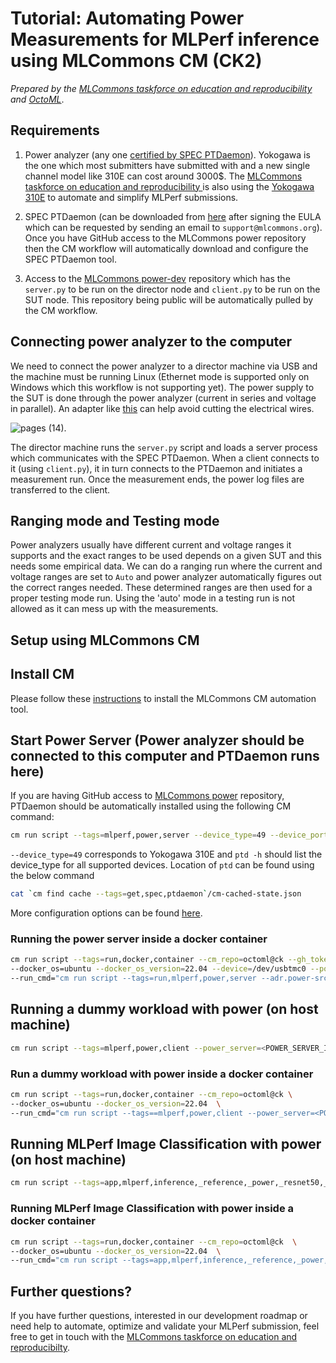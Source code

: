 # Tutorial: Automating Power Measurements for MLPerf inference using MLCommons CM (CK2)

*Prepared by the [MLCommons taskforce on education and reproducibility](../mlperf-education-workgroup.md) and [OctoML](https://octoml.ai)*.

## Requirements

1. Power analyzer (any one [certified by SPEC PTDaemon](https://www.spec.org/power/docs/SPECpower-Device_List.html)). 
   Yokogawa is the one which most submitters have submitted with and a new single channel model like 310E can cost around 3000$.
   The [MLCommons taskforce on education and reproducibility ](../mlperf-education-workgroup.md) 
   is also using the [Yokogawa 310E](https://tmi.yokogawa.com/solutions/products/power-analyzers/digital-power-meter-wt300e/) 
   to automate and simplify MLPerf submissions.

2. SPEC PTDaemon (can be downloaded from [here](https://github.com/mlcommons/power) after signing the EULA which can be requested 
   by sending an email to `support@mlcommons.org`). Once you have GitHub access to the MLCommons power repository then the CM workflow 
   will automatically download and configure the SPEC PTDaemon tool.

3. Access to the [MLCommons power-dev](https://github.com/mlcommons/power-dev) repository 
   which has the `server.py` to be run on the director node and `client.py` to be run on the SUT node. This repository being public will be 
   automatically pulled by the CM workflow.

## Connecting power analyzer to the computer

We need to connect the power analyzer to a director machine via USB and the machine must be running Linux 
(Ethernet mode is supported only on Windows which this workflow is not supporting yet). 
The power supply to the SUT is done through the power analyzer (current in series and voltage in parallel). 
An adapter like [this](https://amzn.to/3Cl2TV5) can help avoid cutting the electrical wires. 

![pages (14)](https://user-images.githubusercontent.com/4791823/210117283-82375460-5b3a-4e8a-bd85-9d33675a5843.png).

The director machine runs the `server.py` script and loads a server process which communicates with the SPEC PTDaemon. 
When a client connects to it (using `client.py`), it in turn connects to the PTDaemon and initiates a measurement run. 
Once the measurement ends, the power log files are transferred to the client. 

## Ranging mode and Testing mode

Power analyzers usually have different current and voltage ranges it supports and the exact ranges to be used 
depends on a given SUT and this needs some empirical data. We can do a ranging run where the current and voltage ranges 
are set to `Auto` and power analyzer automatically figures out the correct ranges needed. 
These determined ranges are then used for a proper testing mode run. 
Using the 'auto' mode in a testing run is not allowed as it can mess up with the measurements.

## Setup using MLCommons CM

## Install CM

Please follow these [instructions](https://github.com/octoml/ck/blob/master/docs/installation.md)
to install the MLCommons CM automation tool.

## Start Power Server (Power analyzer should be connected to this computer and PTDaemon runs here)

If you are having GitHub access to [MLCommons power](https://github.com/mlcommons/power) repository,
PTDaemon should be automatically installed using the following CM command:
```bash
cm run script --tags=mlperf,power,server --device_type=49 --device_port=/dev/usbtmc0
```

`--device_type=49` corresponds to Yokogawa 310E and `ptd -h` should list the device_type for all supported devices. Location of `ptd` can be found using the below command
```bash
cat `cm find cache --tags=get,spec,ptdaemon`/cm-cached-state.json
```

More configuration options can be found [here](https://github.com/mlcommons/power-dev/tree/master/ptd_client_server).

### Running the power server inside a docker container

```bash
cm run script --tags=run,docker,container --cm_repo=octoml@ck --gh_token=<GitHub AUTH_TOKEN> \
--docker_os=ubuntu --docker_os_version=22.04 --device=/dev/usbtmc0 --port_maps,=4950:4950 \
--run_cmd="cm run script --tags=run,mlperf,power,server --adr.power-src.tags=_octoml --adr.power-src.version=fix"
```

## Running a dummy workload with power (on host machine)

```bash
cm run script --tags=mlperf,power,client --power_server=<POWER_SERVER_IP> 
```

### Run a dummy workload with power inside a docker container

```bash
cm run script --tags=run,docker,container --cm_repo=octoml@ck \
--docker_os=ubuntu --docker_os_version=22.04  \
--run_cmd="cm run script --tags==mlperf,power,client --power_server=<POWER_SERVER_IP>"
```

## Running MLPerf Image Classification with power (on host machine)

```bash
cm run script --tags=app,mlperf,inference,_reference,_power,_resnet50,_onnxruntime,_cpu --mode=performance
```

### Running MLPerf Image Classification with power inside a docker container
```bash
cm run script --tags=run,docker,container --cm_repo=octoml@ck  \
--docker_os=ubuntu --docker_os_version=22.04  \
--run_cmd="cm run script --tags=app,mlperf,inference,_reference,_power,_resnet50,_onnxruntime,_cpu --mode=performance"
```


## Further questions?

If you have further questions, interested in our development roadmap or need help to automate, optimize and validate your MLPerf submission,
feel free to get in touch with the [MLCommons taskforce on education and reproducibilty](../mlperf-education-workgroup.md).
